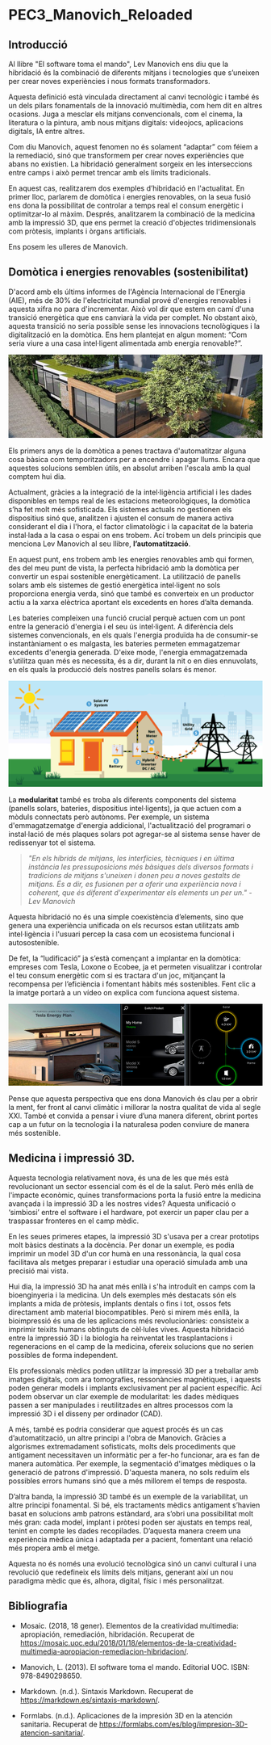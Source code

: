 # PEC3_Manovich_Reloaded
## Introducció

Al llibre "El software toma el mando", Lev Manovich ens diu que la hibridació és la combinació de diferents mitjans i tecnologies que s’uneixen per crear noves experiències i nous formats transformadors.

Aquesta definició està vinculada directament al canvi tecnològic i també és un dels pilars fonamentals de la innovació multimèdia, com hem dit en altres ocasions. Juga a mesclar els mitjans convencionals, com el cinema, la literatura o la pintura, amb nous mitjans digitals: videojocs, aplicacions digitals, IA entre altres.

Com diu Manovich, aquest fenomen no és solament “adaptar” com féiem a la remediació, sinó que transformem per crear noves experiències que abans no existien. La hibridació generalment sorgeix en les interseccions entre camps i això permet trencar amb els límits tradicionals.

En aquest cas, realitzarem dos exemples d’hibridació en l'actualitat. En primer lloc, parlarem de domòtica i energies renovables, on la seua fusió ens dona la possibilitat de controlar a temps real el consum energètic i optimitzar-lo al màxim. Després, analitzarem la combinació de la medicina amb la impressió 3D, que ens permet la creació d'objectes tridimensionals com pròtesis, implants i òrgans artificials.

Ens posem les ulleres de Manovich.

## Domòtica i energies renovables (sostenibilitat)

D'acord amb els últims informes de l'Agència Internacional de l'Energia (AIE), més de 30% de l'electricitat mundial prové d'energies renovables i aquesta xifra no para d'incrementar. Això vol dir que estem en camí d'una transició energètica que ens canviarà la vida per complet. No obstant això, aquesta transició no seria possible sense les innovacions tecnològiques i la digitalització en la domòtica. Ens hem plantejat en algun moment: “Com seria viure a una casa intel·ligent alimentada amb energia renovable?”.

![nombre de la imagen](https://github.com/carlospartuoc/PEC3_Manovich_Reloaded/blob/main/imatges/casa-sostenible-886x458.jpg)

Els primers anys de la domòtica a penes tractava d'automatitzar alguna cosa bàsica com temporitzadors per a encendre i apagar llums. Encara que aquestes solucions semblen útils, en absolut arriben l'escala amb la qual comptem hui dia.

Actualment, gràcies a la integració de la intel·ligència artificial i les dades disponibles en temps real de les estacions meteorològiques, la domòtica s’ha fet molt més sofisticada. Els sistemes actuals no gestionen els dispositius sinó que, analitzen i ajusten el consum de manera activa considerant el dia i l'hora, el factor climatològic i la capacitat de la bateria instal·lada a la casa o espai on ens trobem. Ací trobem un dels principis que menciona Lev Manovich al seu llibre, **l’automatització**.

En aquest punt, ens trobem amb les energies renovables amb qui formen, des del meu punt de vista, la perfecta hibridació amb la domòtica per convertir un espai sostenible energèticament. La utilització de panells solars amb els sistemes de gestió energètica intel·ligent no sols proporciona energia verda, sinó que també es converteix en un productor actiu a la xarxa elèctrica aportant els excedents en hores d’alta demanda.

Les bateries compleixen una funció crucial perquè actuen com un pont entre la generació d'energia i el seu ús intel·ligent. A diferència dels sistemes convencionals, en els quals l'energia produïda ha de consumir-se instantàniament o es malgasta, les bateries permeten emmagatzemar excedents d'energia generada. D'eixe mode, l'energia emmagatzemada s’utilitza quan més es necessita, és a dir, durant la nit o en dies ennuvolats, en els quals la producció dels nostres panells solars és menor.

![imatge esquema](https://github.com/carlospartuoc/PEC3_Manovich_Reloaded/blob/main/imatges/1632096208206.gif)

La **modularitat** també es troba als diferents components del sistema (panells solars, bateries, dispositius intel·ligents), ja que actuen com a mòduls connectats però autònoms. Per exemple, un sistema d'emmagatzematge d'energia addicional, l'actualització del programari o instal·lació de més plaques solars pot agregar-se al sistema sense haver de redissenyar tot el sistema.

> *"En els híbrids de mitjans, les interfícies, tècniques i en última instància les pressuposicions més bàsiques dels diversos formats i tradicions de mitjans s'uneixen i donen peu a noves gestalts de mitjans. És a dir, es fusionen per a oferir una experiència nova i coherent, que és diferent d'experimentar els elements un per un." - Lev Manovich*

Aquesta hibridació no és una simple coexistència d’elements, sino que genera una experiència unificada on els recursos estan utilitzats amb intel·ligència i l'usuari percep la casa com un ecosistema funcional i autosostenible.

De fet, la “ludificació” ja s’està començant a implantar en la domòtica: empreses com Tesla, Loxone o Ecobee, ja et permeten visualitzar i controlar el teu consum energètic com si es tractara d'un joc, mitjançant la recompensa per l’eficiència i fomentant hàbits més sostenibles. Fent clic a la imatge portarà a un vídeo on explica com funciona aquest sistema.

[![imatge tesla](https://github.com/carlospartuoc/PEC3_Manovich_Reloaded/blob/main/imatges/Tesla-Energy-Plan-Australia-640x320.jpg)](https://www.youtube.com/watch?v=hXIa_b5sqvw)

Pense que aquesta perspectiva que ens dona Manovich és clau per a obrir la ment, fer front al canvi climàtic i millorar la nostra qualitat de vida al segle XXI. També et convida a pensar i viure d’una manera diferent, obrint portes cap a un futur on la tecnologia i la naturalesa poden conviure de manera més sostenible.

## Medicina i impressió 3D. 

Aquesta tecnologia relativament nova, és una de les que més està revolucionant un sector essencial com és el de la salut. Però més enllà de l'impacte econòmic, quines transformacions porta la fusió entre la medicina avançada i la impressió 3D a les nostres vides? Aquesta unificació o ‘simbiosi’ entre el software i el hardware, pot exercir un paper clau per a traspassar fronteres en el camp mèdic.

En les seues primeres etapes, la impressió 3D s'usava per a crear prototips molt bàsics destinats a la docència. Per donar un exemple, es podia imprimir un model 3D d'un cor humà en una ressonància, la qual cosa facilitava als metges preparar i estudiar una operació simulada amb una precisió mai vista.

Hui dia, la impressió 3D ha anat més enllà i s'ha introduït en camps com la bioenginyeria i la medicina. Un dels exemples més destacats són els implants a mida de pròtesis, implants dentals o fins i tot, ossos fets directament amb material biocompatibles. Però si mirem més enllà, la bioimpressió és una de les aplicacions més revolucionàries: consisteix a imprimir teixits humans obtinguts de cèl·lules vives. Aquesta hibridació entre la impressió 3D i la biologia ha reinventat les trasplantacions i regeneracions en el camp de la medicina, ofereix solucions que no serien possibles de forma independent.

Els professionals mèdics poden utilitzar la impressió 3D per a treballar amb imatges digitals, com ara tomografies, ressonàncies magnètiques, i aquests poden generar models i implants exclusivament per al pacient específic. Ací podem observar un clar exemple de modularitat: les dades mèdiques passen a ser manipulades i reutilitzades en altres processos com la impressió 3D i el disseny per ordinador (CAD).

A més, també es podria considerar que aquest procés és un cas d’automatització, un altre principi a l'obra de Manovich. Gràcies a algorismes extremadament sofisticats, molts dels procediments que antigament necessitaven un informàtic per a fer-ho funcionar, ara es fan de manera automàtica. Per exemple, la segmentació d'imatges mèdiques o la generació de patrons d'impressió. D'aquesta manera, no sols reduïm els possibles errors humans sinó que a més millorem el temps de resposta.

D’altra banda, la impressió 3D també és un exemple de la variabilitat, un altre principi fonamental. Si bé, els tractaments mèdics antigament s’havien basat en solucions amb patrons estàndard, ara s’obri una possibilitat molt més gran: cada model, implant i pròtesi poden ser ajustats en temps real, tenint en compte les dades recopilades. D’aquesta manera creem una experiència mèdica única i adaptada per a pacient, fomentant una relació més propera amb el metge.

Aquesta no és només una evolució tecnològica sinó un canvi cultural i una revolució que redefineix els límits dels mitjans, generant així un nou paradigma mèdic que és, alhora, digital, físic i més personalitzat.

## Bibliografia

- Mosaic. (2018, 18 gener). Elementos de la creatividad multimedia: apropiación, remediación, hibridación. Recuperat de https://mosaic.uoc.edu/2018/01/18/elementos-de-la-creatividad-multimedia-apropiacion-remediacion-hibridacion/.

- Manovich, L. (2013). El software toma el mando. Editorial UOC. ISBN: 978-8490298650.

- Markdown. (n.d.). Sintaxis Markdown. Recuperat de https://markdown.es/sintaxis-markdown/.

- Formlabs. (n.d.). Aplicaciones de la impresión 3D en la atención sanitaria. Recuperat de https://formlabs.com/es/blog/impresion-3D-atencion-sanitaria/.

